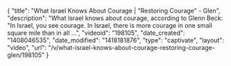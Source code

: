 {
    "title": "What Israel Knows About Courage | \"Restoring Courage\" - Glen",
    "description": "What Israel knows about courage, according to Glenn Beck: \"In Israel, you see courage. In Israel, there is more courage in one small square mile than in all ...",
    "videoid": "198105",
    "date_created": "1408046535",
    "date_modified": "1418181876",
    "type": "captivate",
    "layout": "video",
    "url": "\/v\/what-israel-knows-about-courage-restoring-courage-glen\/198105"
}